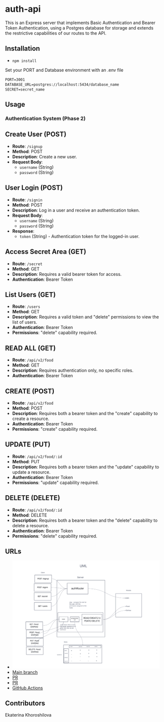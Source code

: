 # auth-api

This is an Express server that implements Basic Authentication and Bearer Token Authentication, using a Postgres database for storage and extends the restrictive capabilities of our routes to the API.

## Installation

* `npm install`

Set your PORT and Database environment with an .env file

```text
PORT=3001
DATABASE_URL=postgres://localhost:5434/database_name
SECRET=secret_name
```

## Usage

### Authentication System (Phase 2)

## Create User (POST)

- **Route**: `/signup`
- **Method**: POST
- **Description**: Create a new user.
- **Request Body**:
  - `username` (String)
  - `password` (String)

## User Login (POST)

- **Route**: `/signin`
- **Method**: POST
- **Description**: Log in a user and receive an authentication token.
- **Request Body**:
  - `username` (String)
  - `password` (String)
- **Response**:
  - `token` (String) - Authentication token for the logged-in user.

## Access Secret Area (GET)

- **Route**: `/secret`
- **Method**: GET
- **Description**: Requires a valid bearer token for access.
- **Authentication**: Bearer Token

## List Users (GET)

- **Route**: `/users`
- **Method**: GET
- **Description**: Requires a valid token and "delete" permissions to view the list of users.
- **Authentication**: Bearer Token
- **Permissions**: "delete" capability required.

## READ ALL (GET)

- **Route**: `/api/v2/food`
- **Method**: GET
- **Description**: Requires authentication only, no specific roles.
- **Authentication**: Bearer Token

## CREATE (POST)

- **Route**: `/api/v2/food`
- **Method**: POST
- **Description**: Requires both a bearer token and the "create" capability to create a resource.
- **Authentication**: Bearer Token
- **Permissions**: "create" capability required.

## UPDATE (PUT)

- **Route**: `/api/v2/food/:id`
- **Method**: PUT
- **Description**: Requires both a bearer token and the "update" capability to update a resource.
- **Authentication**: Bearer Token
- **Permissions**: "update" capability required.

## DELETE (DELETE)

- **Route**: `/api/v2/food/:id`
- **Method**: DELETE
- **Description**: Requires both a bearer token and the "delete" capability to delete a resource.
- **Authentication**: Bearer Token
- **Permissions**: "delete" capability required.

## URLs

- ![UML](./UML.png)
- [Main branch](https://auth-api-262w.onrender.com)
- [PR](https://github.com/KatKho/auth-api/pull/1)
- [PR](https://github.com/KatKho/auth-api/pull/2)
- [GitHub Actions](https://github.com/KatKho/auth-api/actions)

## Contributors

Ekaterina Khoroshilova